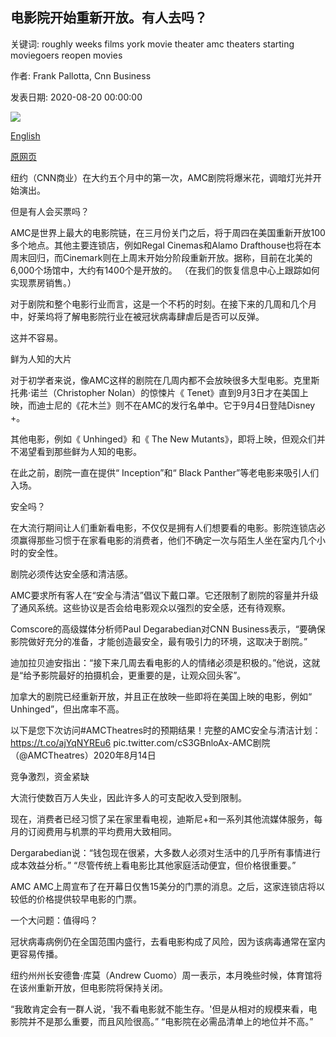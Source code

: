 ## 电影院开始重新开放。有人去吗？

关键词: roughly weeks films york movie theater amc theaters starting moviegoers reopen movies

作者: Frank Pallotta, Cnn Business

发表日期: 2020-08-20 00:00:00

![](https://cdn.cnn.com/cnnnext/dam/assets/200818103912-amc-theater-0731-restricted-super-tease.jpg)

[English](Movie%20theaters%20are%20starting%20to%20reopen.%20Will%20anyone%20go%3F.md)

[原网页](https://edition.cnn.com/2020/08/20/media/amc-theatres-reopen-coronavirus/index.html)

纽约（CNN商业）在大约五个月中的第一次，AMC剧院将爆米花，调暗灯光并开始演出。

但是有人会买票吗？

AMC是世界上最大的电影院链，在三月份关门之后，将于周四在美国重新开放100多个地点。其他主要连锁店，例如Regal Cinemas和Alamo Drafthouse也将在本周末回归，而Cinemark则在上周末开始分阶段重新开放。据称，目前在北美的6,000个场馆中，大约有1400个是开放的。 （在我们的恢复信息中心上跟踪如何实现票房销售。）

对于剧院和整个电影行业而言，这是一个不朽的时刻。在接下来的几周和几个月中，好莱坞将了解电影院行业在被冠状病毒肆虐后是否可以反弹。

这并不容易。

鲜为人知的大片

对于初学者来说，像AMC这样的剧院在几周内都不会放映很多大型电影。克里斯托弗·诺兰（Christopher Nolan）的惊悚片《 Tenet》直到9月3日才在美国上映，而迪士尼的《花木兰》则不在AMC的发行名单中。它于9月4日登陆Disney +。

其他电影，例如《 Unhinged》和《 The New Mutants》，即将上映，但观众们并不渴望看到那些鲜为人知的电影。

在此之前，剧院一直在提供“ Inception”和“ Black Panther”等老电影来吸引人们入场。

安全吗？

在大流行期间让人们重新看电影，不仅仅是拥有人们想要看的电影。影院连锁店必须赢得那些习惯于在家看电影的消费者，他们不确定一次与陌生人坐在室内几个小时的安全性。

剧院必须传达安全感和清洁感。

AMC要求所有客人在“安全与清洁”倡议下戴口罩。它还限制了剧院的容量并升级了通风系统。这些协议是否会给电影观众以强烈的安全感，还有待观察。

Comscore的高级媒体分析师Paul Degarabedian对CNN Business表示，“要确保影院做好充分的准备，才能创造最安全，最有吸引力的环境，这取决于剧院。”

迪加拉贝迪安指出：“接下来几周去看电影的人的情绪必须是积极的。”他说，这就是“给予影院最好的拍摄机会，更重要的是，让观众回头客”。

加拿大的剧院已经重新开放，并且正在放映一些即将在美国上映的电影，例如“ Unhinged”，但出席率不高。

以下是您下次访问\#AMCTheatres时的预期结果！完整的AMC安全与清洁计划：https://t.co/ajYqNYREu6 pic.twitter.com/cS3GBnloAx-AMC剧院（@AMCTheatres）2020年8月14日

竞争激烈，资金紧缺

大流行使数百万人失业，因此许多人的可支配收入受到限制。

现在，消费者已经习惯了呆在家里看电视，迪斯尼+和一系列其他流媒体服务，每月的订阅费用与机票的平均费用大致相同。

Dergarabedian说：“钱包现在很紧，大多数人必须对生活中的几乎所有事情进行成本效益分析。” “尽管传统上看电影比其他家庭活动便宜，但价格很重要。”

AMC AMC上周宣布了在开幕日仅售15美分的门票的消息。之后，这家连锁店将以较低的价格提供较早电影的门票。

一个大问题：值得吗？

冠状病毒病例仍在全国范围内盛行，去看电影构成了风险，因为该病毒通常在室内更容易传播。

纽约州州长安德鲁·库莫（Andrew Cuomo）周一表示，本月晚些时候，体育馆将在该州重新开放，但电影院将保持关闭。

“我敢肯定会有一群人说，'我不看电影就不能生存。'但是从相对的规模来看，电影院并不是那么重要，而且风险很高。” “电影院在必需品清单上的地位并不高。”